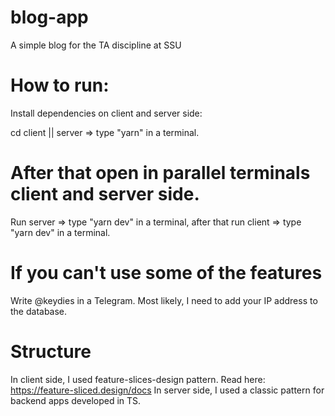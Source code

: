 # blog-app

A simple blog for the TA discipline at SSU

# How to run:

Install dependencies on client and server side:

cd client || server => type "yarn" in a terminal.

# After that open in parallel terminals client and server side.

Run server => type "yarn dev" in a terminal, after that run client => type "yarn dev" in a terminal.

# If you can't use some of the features

Write @keydies in a Telegram. Most likely, I need to add your IP address to the database.

# Structure

In client side, I used feature-slices-design pattern. Read here: https://feature-sliced.design/docs
In server side, I used a classic pattern for backend apps developed in TS.
